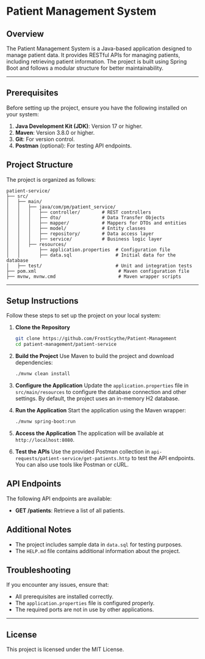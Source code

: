 # Patient Management System

## Overview
The Patient Management System is a Java-based application designed to manage patient data. It provides RESTful APIs for managing patients, including retrieving patient information. The project is built using Spring Boot and follows a modular structure for better maintainability.

---
## Prerequisites
Before setting up the project, ensure you have the following installed on your system:

1. **Java Development Kit (JDK)**: Version 17 or higher.
2. **Maven**: Version 3.8.0 or higher.
3. **Git**: For version control.
4. **Postman** (optional): For testing API endpoints.

## Project Structure
The project is organized as follows:

```
patient-service/
├── src/
│   ├── main/
│   │   ├── java/com/pm/patient_service/
│   │   │   ├── controller/        # REST controllers
│   │   │   ├── dto/               # Data Transfer Objects
│   │   │   ├── mapper/            # Mappers for DTOs and entities
│   │   │   ├── model/             # Entity classes
│   │   │   ├── repository/        # Data access layer
│   │   │   ├── service/           # Business logic layer
│   │   ├── resources/
│   │       ├── application.properties  # Configuration file
│   │       ├── data.sql                # Initial data for the database
│   ├── test/                           # Unit and integration tests
├── pom.xml                              # Maven configuration file
├── mvnw, mvnw.cmd                       # Maven wrapper scripts
```
---
## Setup Instructions
Follow these steps to set up the project on your local system:

1. **Clone the Repository**
   ```bash
   git clone https://github.com/FrostScythe/Patient-Management
   cd patient-management/patient-service
   ```

2. **Build the Project**
   Use Maven to build the project and download dependencies:
   ```bash
   ./mvnw clean install
   ```

3. **Configure the Application**
   Update the `application.properties` file in `src/main/resources` to configure the database connection and other settings. By default, the project uses an in-memory H2 database.

4. **Run the Application**
   Start the application using the Maven wrapper:
   ```bash
   ./mvnw spring-boot:run
   ```

5. **Access the Application**
   The application will be available at `http://localhost:8080`.

6. **Test the APIs**
   Use the provided Postman collection in `api-requests/patient-service/get-patients.http` to test the API endpoints. You can also use tools like Postman or cURL.

## API Endpoints
The following API endpoints are available:

- **GET /patients**: Retrieve a list of all patients.

## Additional Notes
- The project includes sample data in `data.sql` for testing purposes.
- The `HELP.md` file contains additional information about the project.

## Troubleshooting
If you encounter any issues, ensure that:
- All prerequisites are installed correctly.
- The `application.properties` file is configured properly.
- The required ports are not in use by other applications.
---
## License
This project is licensed under the MIT License.